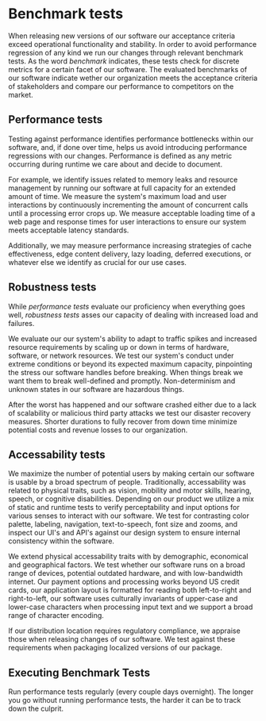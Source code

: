 # Benchmark tests

When releasing new versions of our software our acceptance criteria exceed operational functionality and stability. In order to avoid performance regression of any kind we run our changes through relevant benchmark tests. As the word *benchmark* indicates, these tests check for discrete metrics for a certain facet of our software. The evaluated benchmarks of our software indicate wether our organization meets the acceptance criteria of stakeholders and compare our performance to competitors on the market.

## Performance tests

Testing against performance identifies performance bottlenecks within our software, and, if done over time, helps us avoid introducing performance regressions with our changes. Performance is defined as any metric occurring during runtime we care about and decide to document.

For example, we identify issues related to memory leaks and resource management by running our software at full capacity for an extended amount of time. We measure the system's maximum load and user interactions by continuously incrementing the amount of concurrent calls until a processing error crops up. We measure acceptable loading time of a web page and response times for user interactions to ensure our system meets acceptable latency standards.

Additionally, we may measure performance increasing strategies of cache effectiveness, edge content delivery, lazy loading, deferred executions, or whatever else we identify as crucial for our use cases.

## Robustness tests

While *performance tests* evaluate our proficiency when everything goes well, *robustness tests* asses our capacity of dealing with increased load and failures. 

We evaluate our our system's ability to adapt to traffic spikes and increased resource requirements by scaling up or down in terms of hardware, software, or network resources. We test our system's conduct under extreme conditions or beyond its expected maximum capacity, pinpointing the stress our software handles before breaking. When things break we want them to break well-defined and promptly. Non-determinism and unknown states in our software are hazardous things.

After the worst has happened and our software crashed either due to a lack of scalability or malicious third party attacks we test our disaster recovery measures. Shorter durations to fully recover from down time minimize potential costs and revenue losses to our organization.

## Accessability tests

We maximize the number of potential users by making certain our software is usable by a broad spectrum of people. Traditionally, accessability was related to physical traits, such as vision, mobility and motor skills, hearing, speech, or cognitive disabilities. Depending on our product we utilize a mix of static and runtime tests to verify perceptability and input options for various senses to interact with our software. We test for contrasting color palette, labeling, navigation, text-to-speech, font size and zooms, and inspect our UI's and API's against our design system to ensure internal consistency within the software.

We extend physical accessability traits with by demographic, economical and geographical factors. We test whether our software runs on a broad range of devices, potential outdated hardware, and with low-bandwidth internet. Our payment options and processing works beyond US credit cards, our application layout is formatted for reading both left-to-right and right-to-left, our software uses culturally invariants of upper-case and lower-case characters when processing input text and we support a broad range of character encoding.

If our distribution location requires regulatory compliance, we appraise those when releasing changes of our software. We test against these requirements when packaging localized versions of our package.

## Executing Benchmark Tests

Run performance tests regularly (every couple days overnight). The longer you go without running performance tests, the harder it can be to track down the culprit.
